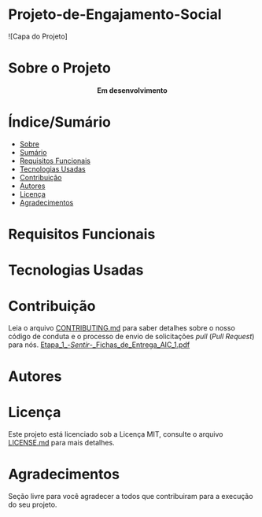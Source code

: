 # Projeto-de-Engajamento-Social

![Capa do Projeto]

# Sobre o Projeto


<h4 align="center"> 
  Em desenvolvimento
</h4>

# Índice/Sumário

* [Sobre](#sobre-o-projeto)
* [Sumário](#índice/sumário)
* [Requisitos Funcionais](#requisitos-funcionais)
* [Tecnologias Usadas](#tecnologias-usadas)
* [Contribuição](#contribuição)
* [Autores](#autores)
* [Licença](#licença)
* [Agradecimentos](#agradecimentos)


# Requisitos Funcionais 


# Tecnologias Usadas


# Contribuição

Leia o arquivo [CONTRIBUTING.md](CONTRIBUTING.md) para saber detalhes sobre o nosso código de conduta e o processo de envio de solicitações *pull* (*Pull Request*) para nós.
[Etapa_1_-_Sentir_-_Fichas_de_Entrega_AIC_1.pdf](https://github.com/RanierJunior/Projeto-de-Engajamento-Social/files/8673829/Etapa_1_-_Sentir_-_Fichas_de_Entrega_AIC_1.pdf)

# Autores


# Licença

Este projeto está licenciado sob a Licença MIT,  consulte o arquivo [LICENSE.md](https://github.com/RanierJunior/Projeto-de-Engajamento-Social/blob/main/LICENSE) para mais detalhes.

# Agradecimentos

Seção livre para você agradecer a todos que contribuiram para a execução do seu projeto.
